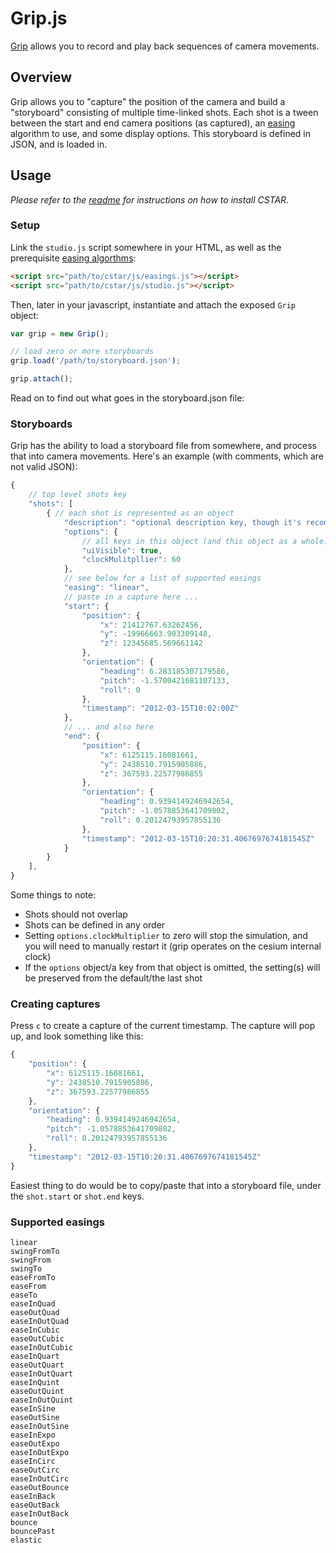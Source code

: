 # Grip.js
[Grip](https://en.wikipedia.org/wiki/Grip_(job)) allows you to record and play back sequences of camera movements.

## Overview

Grip allows you to "capture" the position of the camera and build a "storyboard" consisting of multiple time-linked shots. Each shot is a tween between the start and end camera positions (as captured), an [easing](http://easings.net/) algorithm to use, and some display options. This storyboard is defined in JSON, and is loaded in.

## Usage

_Please refer to the [readme](../README.md) for instructions on how to install CSTAR._

### Setup

Link the `studio.js` script somewhere in your HTML, as well as the prerequisite [easing algorthms](https://github.com/danro/easing-js):

```html
<script src="path/to/cstar/js/easings.js"></script>
<script src="path/to/cstar/js/studio.js"></script>
```

Then, later in your javascript, instantiate and attach the exposed `Grip` object:

```javascript
var grip = new Grip();

// load zero or more storyboards
grip.load('/path/to/storyboard.json');

grip.attach();
```

Read on to find out what goes in the storyboard.json file:


### Storyboards

Grip has the ability to load a storyboard file from somewhere, and process that into camera movements. Here's an example (with comments, which are not valid JSON):

```javascript
{
	// top level shots key
	"shots": [
		{ // each shot is represented as an object
			"description": "optional description key, though it's recommended to keep track of which shot this is",
			"options": {
				// all keys in this object (and this object as a whole) is optional
				"uiVisible": true,
				"clockMulitpllier": 60
			},
			// see below for a list of supported easings
			"easing": "linear",
			// paste in a capture here ...
			"start": {
				"position": {
					"x": 21412767.63262456,
					"y": -19966663.903309148,
					"z": 12345685.569661142
				},
				"orientation": {
					"heading": 6.283185307179586,
					"pitch": -1.5700421681107133,
					"roll": 0
				},
				"timestamp": "2012-03-15T10:02:00Z"
			},
			// ... and also here
			"end": {
				"position": {
					"x": 6125115.16081661,
					"y": 2438510.7915905886,
					"z": 367593.22577986855
				},
				"orientation": {
					"heading": 0.9394149246942654,
					"pitch": -1.0578853641709802,
					"roll": 0.20124793957855136
				},
				"timestamp": "2012-03-15T10:20:31.4067697674181545Z"
			}
		}
	],
}
```

Some things to note:

 - Shots should not overlap
 - Shots can be defined in any order
 - Setting `options.clockMultiplier` to zero will stop the simulation, and you will need to manually restart it (grip operates on the cesium internal clock)
 - If the `options` object/a key from that object is omitted, the setting(s) will be preserved from the default/the last shot

### Creating captures

Press `c` to create a capture of the current timestamp. The capture will pop up, and look something like this:

```javascript
{
	"position": {
		"x": 6125115.16081661,
		"y": 2438510.7915905886,
		"z": 367593.22577986855
	},
	"orientation": {
		"heading": 0.9394149246942654,
		"pitch": -1.0578853641709802,
		"roll": 0.20124793957855136
	},
	"timestamp": "2012-03-15T10:20:31.4067697674181545Z"
}
```

Easiest thing to do would be to copy/paste that into a storyboard file, under the `shot.start` or `shot.end` keys.

### Supported easings

```
linear
swingFromTo
swingFrom
swingTo
easeFromTo
easeFrom
easeTo
easeInQuad
easeOutQuad
easeInOutQuad
easeInCubic
easeOutCubic
easeInOutCubic
easeInQuart
easeOutQuart
easeInOutQuart
easeInQuint
easeOutQuint
easeInOutQuint
easeInSine
easeOutSine
easeInOutSine
easeInExpo
easeOutExpo
easeInOutExpo
easeInCirc
easeOutCirc
easeInOutCirc
easeOutBounce
easeInBack
easeOutBack
easeInOutBack
bounce
bouncePast
elastic
```
